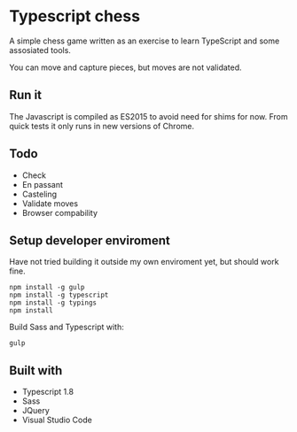 # Typescript chess

A simple chess game written as an exercise to learn TypeScript and some assosiated tools.

You can move and capture pieces, but moves are not validated.

## Run it

The Javascript is compiled as ES2015 to avoid need for shims for now. From quick tests it only runs in new versions of Chrome.   

## Todo

* Check
* En passant
* Casteling
* Validate moves
* Browser compability

## Setup developer enviroment

Have not tried building it outside my own enviroment yet, but should work fine.
```
npm install -g gulp 
npm install -g typescript 
npm install -g typings 
npm install
```

Build Sass and Typescript with: 
```
gulp
```

## Built with

* Typescript 1.8
* Sass
* JQuery
* Visual Studio Code